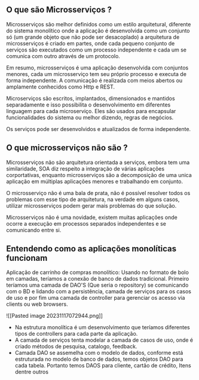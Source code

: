 ## O que são Microsserviços ?

Microsserviços são melhor definidos como um estilo arquitetural, diferente do sistema monolítico onde a aplicação é desenvolvida  como um conjunto só (um grande objeto que não pode ser desacoplado) a arquitetura de microsserviços é criado em partes, onde cada pequeno conjunto de serviços são executados como um processo independente e cada um se comunica com outro através de um protocolo.

Em resumo, microsserviços é uma aplicação desenvolvida  com conjuntos menores, cada um microsserviço tem seu próprio processo e executa de forma independente. A comunicação é realizada com meios abertos ou amplamente conhecidos como Http e REST.

Microserviços são escritos, implantados, dimensionados e mantidos separadamente e isso possibilita o desenvolvimento em diferentes linguagem para cada microserviço. Eles são usados para encapsular funcionalidades do sistema ou  melhor dizendo, regras de negócios.

Os serviços pode ser desenvolvidos e atualizados de forma independente.

## O que microsserviços não são ?

Microsserviços não são arquitetura orientada a serviços, embora tem uma similaridade, SOA diz respeito a integração de várias aplicações corportativas, enquanto microsserviços são a decomposição de uma unica aplicação em múltiplas aplicações menores e trabalhando em conjunto.

O microsserviço não é uma bala de prata, não é possível resolver todos os problemas com esse tipo de arquitetura, na verdade em alguns casos, utilizar microsserviços podem gerar mais problemas do que solução.

Microsserviços não é uma novidade, existem muitas aplicações onde ocorre a execução em processos separados independentes e se comunicando entre si.


## Entendendo como as aplicações monolíticas funcionam
Aplicação de carrinho de compras monolítico:
Usando  no formato de bolo em camadas, teríamos a conexão de banco de dados tradicional. Primeiro teríamos uma camada de DAO'S (Que seria o repository) se comunicando com o BD e lidando com a persistência, camada de serviços para os casos de uso e por fim uma camada de controller para gerenciar os acesso via clients ou web browsers.

![[Pasted image 20231117072944.png]]

- Na estrutura monolítica é um desenvolvimento  que teríamos  diferentes tipos de controllers para cada parte da aplicação.
- A camada de serviços tenta modelar a  camada de casos de uso, onde é criado métodos de pesquisa, catalogo, feedback.
- Camada DAO se assemelha com o modelo de dados, conforme está estruturada no modelo de banco de dados, temos objetos DAO para cada tabela. Portanto temos DAOS para cliente, cartão de crédito, Itens dentre outros
